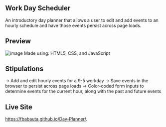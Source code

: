 ## Work Day Scheduler

An introductory day planner that allows a user to edit and add events to an hourly schedule and have those events persist across page loads.

## Preview
![image](https://user-images.githubusercontent.com/70370805/99403100-2d92e200-288e-11eb-9ffa-32bc3b91f133.png)
Made using: HTML5, CSS, and JavaScript

## Stipulations
&rightarrow; Add and edit hourly events for a 9-5 workday
&rightarrow; Save events in the browser to persist across page loads
&rightarrow; Color-coded form inputs to determine events for the current hour, along with the past and future events

## Live Site
https://fbabauta.github.io/Day-Planner/.



